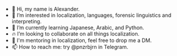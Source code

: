 - 👋 Hi, my name is Alexander.
- 👀 I’m interested in localization, languages, forensic linguistics and interpreting.
- 🌱 I’m currently learning Japanese, Arabic, and Python.
- 🔥 I’m looking to collaborate on all things localization.
- 📙 I'm mentoring in localization, feel free to drop me a DM.
- 📫 How to reach me: try @pnzrbjrn in Telegram.

<!---
Agfare/Agfare is a ✨ special ✨ repository because its `README.md` (this file) appears on your GitHub profile.
You can click the Preview link to take a look at your changes.
--->

